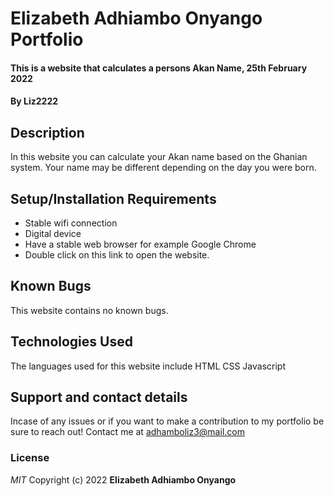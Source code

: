# Elizabeth Adhiambo Onyango Portfolio
#### This is a website that calculates a persons Akan Name, 25th February 2022
#### By **Liz2222**
## Description
In this website you can calculate your  Akan name based on the Ghanian system. Your name may be different depending on the day you were born.
## Setup/Installation Requirements
* Stable wifi connection
* Digital device
* Have a stable web browser for example Google Chrome
* Double click on this link to open the website.

## Known Bugs
This website contains no known bugs.
## Technologies Used
The languages used for this website include
HTML
CSS
Javascript
## Support and contact details
Incase of any issues or if you want to make a contribution to my portfolio be sure to reach out!
Contact me at adhamboliz3@mail.com
### License
*MIT*
Copyright (c) 2022 **Elizabeth Adhiambo Onyango**
